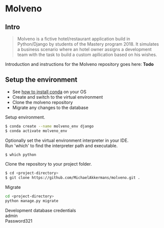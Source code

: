 # Molveno

## Intro
>Molveno is a fictive hotel/restaurant application build in Python/Django by students of the Mastery program 2018.
>It simulates a business scenario where an hotel owner assigns a development team with the task to build a custom apllication based on his wishes.

Introduction and instructions for the Molveno repository goes here:
**Todo**

## Setup the environment
* See [how to install conda](https://conda.io/docs/user-guide/install/index.html) on your OS
* Create and switch to the virtual environment
* Clone the molveno repository
* Migrate any changes to the database

Setup environment.
```sh
$ conda create --name molveno_env django
$ conda activate molveno_env

```

Optionally set the virtual environment interpreter in your IDE.  
Run 'which' to find the interpreter path and executable.

```sh
$ which python
``` 

Clone the repository to your project folder.
```sh
$ cd <project-directory>
$ git clone https://github.com/MichaelAkkermans/molveno.git .
```

Migrate
```sh
cd <project-directory>
python manage.py migrate
```

Development database credentials  
admin  
Password321
